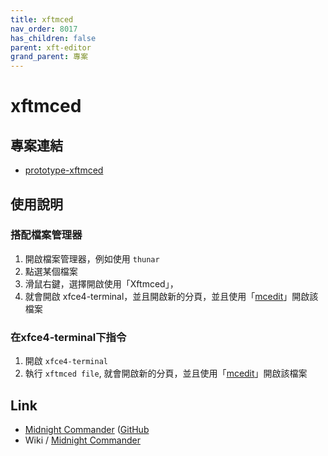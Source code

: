 ```yaml
---
title: xftmced
nav_order: 8017
has_children: false
parent: xft-editor
grand_parent: 專案
---
```


# xftmced


## 專案連結

* [prototype-xftmced](https://github.com/samwhelp/tool-xfteditor/tree/gh-pages/_demo/project/xft-editor/prototype/xftmced)


## 使用說明

### 搭配檔案管理器

1. 開啟檔案管理器，例如使用 `thunar`
2. 點選某個檔案
3. 滑鼠右鍵，選擇開啟使用「Xftmced」，
4. 就會開啟 xfce4-terminal，並且開啟新的分頁，並且使用「[mcedit](https://github.com/MidnightCommander/mc/tree/master/src/editor)」開啟該檔案

### 在xfce4-terminal下指令

1. 開啟 `xfce4-terminal`
2. 執行 `xftmced file`, 就會開啟新的分頁，並且使用「[mcedit](https://github.com/MidnightCommander/mc/tree/master/src/editor)」開啟該檔案


## Link

* [Midnight Commander](https://midnight-commander.org/) ([GitHub](https://github.com/MidnightCommander/mc)
* Wiki / [Midnight Commander](https://en.wikipedia.org/wiki/Midnight_Commander)
